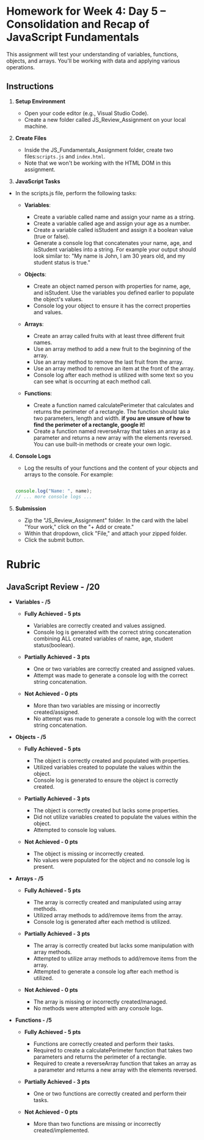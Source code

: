 # Homework for Week 4: Day 5 – Consolidation and Recap of JavaScript Fundamentals

This assignment will test your understanding of variables, functions, objects, and arrays. You'll be working with data and applying various operations.

## Instructions

1. **Setup Environment**
      - Open your code editor (e.g., Visual Studio Code).
      - Create a new folder called JS_Review_Assignment on your local machine.

2. **Create Files**
      - Inside the JS_Fundamentals_Assignment folder, create two files:`scripts.js` and `index.html`.
      - Note that we won't be working with the HTML DOM in this assignment.

3. **JavaScript Tasks**

- In the scripts.js file, perform the following tasks:

  - **Variables**:
    - Create a variable called name and assign your name as a string.
    - Create a variable called age and assign your age as a number.
    - Create a variable called isStudent and assign it a boolean value (true or false).
    - Generate a console log that concatenates your name, age, and isStudent variables into a string. For example your output should look similar to: "My name is John, I am 30 years old, and my student status is true."

  - **Objects**:
    - Create an object named person with properties for name, age, and isStudent. Use the variables you defined earlier to populate the object's values.
    - Console log your object to ensure it has the correct properties and values.

  - **Arrays**:
    - Create an array called fruits with at least three different fruit names.
    - Use an array method to add a new fruit to the beginning of the array.
    - Use an array method to remove the last fruit from the array.
    - Use an array method to remove an item at the front of the array.
    - Console log after each method is utilized with some text so you can see what is occurring at each method call.

  - **Functions**:
    - Create a function named calculatePerimeter that calculates and returns the perimeter of a rectangle. The function should take two parameters, length and width. **if you are unsure of how to find the perimeter of a rectangle, google it!**
    - Create a function named reverseArray that takes an array as a parameter and returns a new array with the elements reversed. You can use built-in methods or create your own logic.


4. **Console Logs**
      - Log the results of your functions and the content of your objects and arrays to the console. For example:

    ```javascript

    console.log("Name: ", name);
    // ... more console logs ...
    ```

5. **Submission**
      - Zip the "JS_Review_Assignment" folder.
        In the card with the label "Your work," click on the "+ Add or create."
      - Within that dropdown, click "File," and attach your zipped folder.
      - Click the submit button.

# Rubric

## JavaScript Review - /20

- **Variables - /5**

  - **Fully Achieved - 5 pts**
    - Variables are correctly created and values assigned.
    - Console log is generated with the correct string concatenation combining ALL created variables of name, age, student status(boolean).

  - **Partially Achieved - 3 pts**
    - One or two variables are correctly created and assigned values.
    - Attempt was made to generate a console log with the correct string concatenation.

  - **Not Achieved - 0 pts**
    - More than two variables are missing or incorrectly created/assigned.
    - No attempt was made to generate a console log with the correct string concatenation.

- **Objects - /5**

  - **Fully Achieved - 5 pts**
    - The object is correctly created and populated with properties.
    - Utilized variables created to populate the values within the object.
    - Console log is generated to ensure the object is correctly created.

  - **Partially Achieved - 3 pts**
    - The object is correctly created but lacks some properties.
    - Did not utilize variables created to populate the values within the object.
    - Attempted to console log values.

  - **Not Achieved - 0 pts**
    - The object is missing or incorrectly created.
    - No values were populated for the object and no console log is present.

- **Arrays - /5**

  - **Fully Achieved - 5 pts**
    - The array is correctly created and manipulated using array methods.
    - Utilized array methods to add/remove items from the array.
    - Console log is generated after each method is utilized.

  - **Partially Achieved - 3 pts**
    - The array is correctly created but lacks some manipulation with array methods.
    - Attempted to utilize array methods to add/remove items from the array.
    - Attempted to generate a console log after each method is utilized.

  - **Not Achieved - 0 pts**
    - The array is missing or incorrectly created/managed.
    - No methods were attempted with any console logs.

- **Functions - /5**

  - **Fully Achieved - 5 pts**
    - Functions are correctly created and perform their tasks.
    - Required to create a calculatePerimeter function that takes two parameters and returns the perimeter of a rectangle.
    - Required to create a reverseArray function that takes an array as a parameter and returns a new array with the elements reversed.

  - **Partially Achieved - 3 pts**
    - One or two functions are correctly created and perform their tasks.

  - **Not Achieved - 0 pts**
    - More than two functions are missing or incorrectly created/implemented.